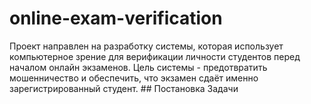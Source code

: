 # online-exam-verification
Проект направлен на разработку системы, которая использует компьютерное зрение для верификации личности студентов перед началом онлайн экзаменов. Цель системы - предотвратить мошенничество и обеспечить, что экзамен сдаёт именно зарегистрированный студент.  ## Постановка Задачи
